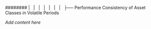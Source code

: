 ######## |   |   |   |   |   |   |   ├── Performance Consistency of Asset Classes in Volatile Periods

*Add content here*